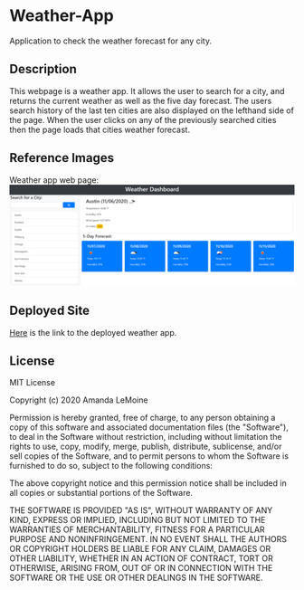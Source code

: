 # Weather-App
Application to check the weather forecast for any city.

## Description
This webpage is a weather app. It allows the user to search for a city, and returns the current weather as well as the five day forecast. The users search history of the last ten cities are also displayed on the lefthand side of the page. When the user clicks on any of the previously searched cities then the page loads that cities weather forecast.

## Reference Images
Weather app web page:
![Page for weatherapp](/images/WeatherApp.png)

## Deployed Site
[Here](https://veryfaye.github.io/Weather-App/) is the link to the deployed weather app.


## License
MIT License

Copyright (c) 2020 Amanda LeMoine

Permission is hereby granted, free of charge, to any person obtaining a copy
of this software and associated documentation files (the "Software"), to deal
in the Software without restriction, including without limitation the rights
to use, copy, modify, merge, publish, distribute, sublicense, and/or sell
copies of the Software, and to permit persons to whom the Software is
furnished to do so, subject to the following conditions:

The above copyright notice and this permission notice shall be included in all
copies or substantial portions of the Software.

THE SOFTWARE IS PROVIDED "AS IS", WITHOUT WARRANTY OF ANY KIND, EXPRESS OR
IMPLIED, INCLUDING BUT NOT LIMITED TO THE WARRANTIES OF MERCHANTABILITY,
FITNESS FOR A PARTICULAR PURPOSE AND NONINFRINGEMENT. IN NO EVENT SHALL THE
AUTHORS OR COPYRIGHT HOLDERS BE LIABLE FOR ANY CLAIM, DAMAGES OR OTHER
LIABILITY, WHETHER IN AN ACTION OF CONTRACT, TORT OR OTHERWISE, ARISING FROM,
OUT OF OR IN CONNECTION WITH THE SOFTWARE OR THE USE OR OTHER DEALINGS IN THE
SOFTWARE.